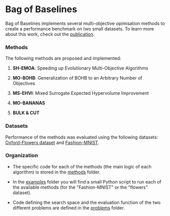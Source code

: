 # Bag of Baselines

Bag of Baselines implements several multi-objective opimisation methods to create a performance benchmark on two small datasets. To learn more about this work, check out the [publication](https://arxiv.org/abs/2105.01015).

### Methods

The following methods are proposed and implemented:

1. **SH-EMOA**: Speeding up Evolutionary Multi-Objective Algorithms

2. **MO-BOHB**: Generalization of BOHB to an Arbitrary Number of Objectives

3. **MS-EHVI**: Mixed Surrogate Expected Hypervolume Improvement

4. **MO-BANANAS**

5. **BULK & CUT**

### Datasets

Performance of the methods was evaluated using the following datasets: [Oxford-Flowers dataset](https://www.robots.ox.ac.uk/~vgg/data/flowers/) and [Fashion-MNIST](https://github.com/zalandoresearch/fashion-mnist).


### Organization

 * The specific code for each of the methods (the main logic of each algorithm) is stored in the [methods](https://github.com/automl/multi-obj-baselines/tree/main/baselines/methods) folder.

 * In the [examples](https://github.com/automl/multi-obj-baselines/tree/main/examples) folder you will find a small Python script to run each of the available methods (for the "Fashion-MNIST" or the "flowers" dataset).

 * Code defining the search space and the evaluation function of the two different problems are defined in the [problems](https://github.com/automl/multi-obj-baselines/tree/main/baselines/problems) folder. 

